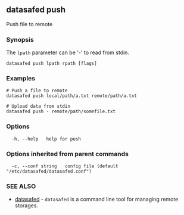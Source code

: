 ## datasafed push

Push file to remote

### Synopsis

The `lpath` parameter can be '-' to read from stdin.

```
datasafed push lpath rpath [flags]
```

### Examples

```
# Push a file to remote
datasafed push local/path/a.txt remote/path/a.txt

# Upload data from stdin
datasafed push - remote/path/somefile.txt
```

### Options

```
  -h, --help   help for push
```

### Options inherited from parent commands

```
  -c, --conf string   config file (default "/etc/datasafed/datasafed.conf")
```

### SEE ALSO

* [datasafed](datasafed.md)	 - `datasafed` is a command line tool for managing remote storages.

